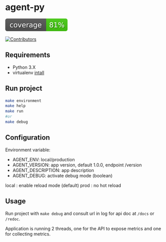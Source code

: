 # agent-py

![Coverage](coverage.svg)


[![Contributors](https://img.shields.io/gitlab/url=https://devops.telecomste.fr/api/v4/projects/3747/repository/contributors/badge?private_token=glpat-hybcv5GQSsoxXabqizE6)](https://devops.telecomste.fr/printerfaceadmin/2023-24/group4/agent/-/project_members)





## Requirements

- Python 3.X
- virtualenv [intall](https://virtualenv.pypa.io/en/latest/installation.html)

## Run project

```sh
make environment
make help
make run
#or
make debug
```

## Configuration

Environment variable:

- AGENT_ENV: local/production
- AGENT_VERSION: app version, default 1.0.0, endpoint /version
- AGENT_DESCRIPTION: app description
- AGENT_DEBUG: activate debug mode (boolean)

local : enable reload mode (default)
prod : no hot reload

## Usage

Run project with `make debug` and consult url in log for api doc at `/docs` or `/redoc`.

Application is running 2 threads, one for the API to expose metrics and one for collecting metrics.
